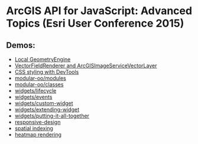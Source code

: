 # ArcGIS API for JavaScript: Advanced Topics (Esri User Conference 2015)

## Demos:

* [Local GeometryEngine](http://bsvensson.github.io/ge-demo/)
* [VectorFieldRenderer and ArcGISImageServiceVectorLayer](http://developers.arcgis.com/javascript/sandbox/sandbox.html?sample=layers_imageservicevector)
* [CSS styling with DevTools](https://developers.arcgis.com/javascript/jssamples/ags_createwebmapid.html)
* [modular-oo/modules](http://jcfranco.github.io/uc2015-jsapi-advanced-topics/modular-oo-demo/require-module.html)
* [modular-oo/classes](http://jcfranco.github.io/uc2015-jsapi-advanced-topics/modular-oo-demo/require-class-module.html)
* [widgets/lifecycle](http://jcfranco.github.io/uc2015-jsapi-advanced-topics/widgets-demo/dijit-lifecycle.html)
* [widgets/events](http://jcfranco.github.io/uc2015-jsapi-advanced-topics/widgets-demo/dijit-events.html)
* [widgets/custom-widget](http://jcfranco.github.io/uc2015-jsapi-advanced-topics/widgets-demo/banner.html)
* [widgets/extending-widget](http://jcfranco.github.io/uc2015-jsapi-advanced-topics/widgets-demo/uc-home.html)
* [widgets/putting-it-all-together](http://jcfranco.github.io/uc2015-jsapi-advanced-topics/widgets-demo/simple-app.html)
* [responsive-design](http://jcfranco.github.io/uc2015-jsapi-advanced-topics/responsive-design-demo/responsive-app.html)
* [spatial indexing]()
* [heatmap rendering]()
